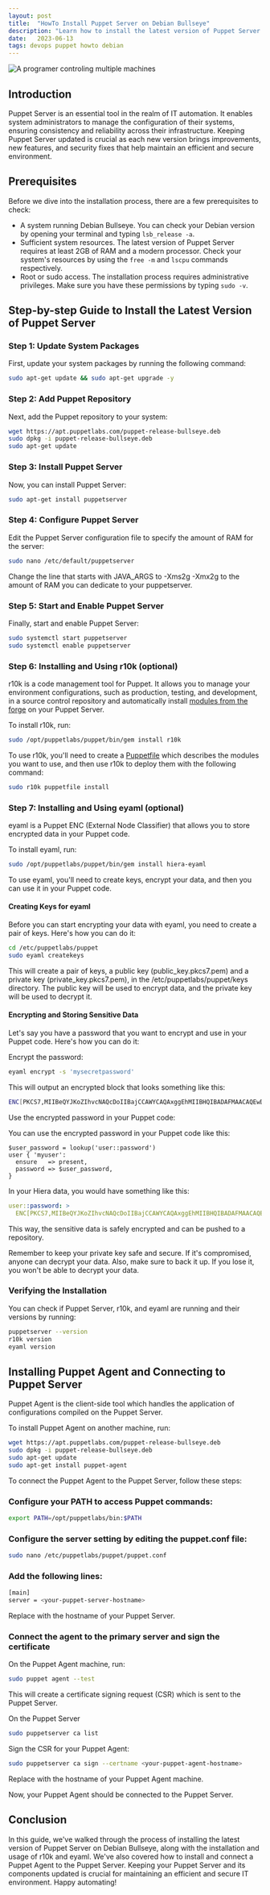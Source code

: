 ```yaml
---
layout: post
title:  "HowTo Install Puppet Server on Debian Bullseye"
description: "Learn how to install the latest version of Puppet Server (and clients) on Debian Bullseye, in this step-by-step guide."
date:   2023-06-13
tags: devops puppet howto debian
---
```


![A programer controling multiple machines](/assets/puppet.png)

## Introduction

Puppet Server is an essential tool in the realm of IT automation. It enables system administrators to manage the configuration of their systems, ensuring consistency and reliability across their infrastructure. Keeping Puppet Server updated is crucial as each new version brings improvements, new features, and security fixes that help maintain an efficient and secure environment.

## Prerequisites

Before we dive into the installation process, there are a few prerequisites to check:

- A system running Debian Bullseye. You can check your Debian version by opening your terminal and typing `lsb_release -a`.
- Sufficient system resources. The latest version of Puppet Server requires at least 2GB of RAM and a modern processor. Check your system's resources by using the `free -m` and `lscpu` commands respectively.
- Root or sudo access. The installation process requires administrative privileges. Make sure you have these permissions by typing `sudo -v`.

## Step-by-step Guide to Install the Latest Version of Puppet Server

### Step 1: Update System Packages

First, update your system packages by running the following command:

```bash
sudo apt-get update && sudo apt-get upgrade -y
```

### Step 2: Add Puppet Repository

Next, add the Puppet repository to your system:

```bash
wget https://apt.puppetlabs.com/puppet-release-bullseye.deb
sudo dpkg -i puppet-release-bullseye.deb
sudo apt-get update
```

### Step 3: Install Puppet Server

Now, you can install Puppet Server:

```bash
sudo apt-get install puppetserver
```

### Step 4: Configure Puppet Server

Edit the Puppet Server configuration file to specify the amount of RAM for the server:

```bash
sudo nano /etc/default/puppetserver
```

Change the line that starts with JAVA_ARGS to -Xms2g -Xmx2g to the amount of RAM you can dedicate to your puppetserver.

### Step 5: Start and Enable Puppet Server

Finally, start and enable Puppet Server:

```bash
sudo systemctl start puppetserver
sudo systemctl enable puppetserver
```

### Step 6: Installing and Using r10k (optional)

r10k is a code management tool for Puppet. It allows you to manage your environment configurations, such as production, testing, and development, in a source control repository and automatically install [modules from the forge](https://forge.puppetlabs.com/) on your Puppet Server.

To install r10k, run:

```bash
sudo /opt/puppetlabs/puppet/bin/gem install r10k
```

To use r10k, you'll need to create a [Puppetfile](https://www.puppet.com/docs/pe/2023.2/puppetfile.html) which describes the modules you want to use, and then use r10k to deploy them with the following command:

```bash
sudo r10k puppetfile install
```

### Step 7: Installing and Using eyaml (optional)

eyaml is a Puppet ENC (External Node Classifier) that allows you to store encrypted data in your Puppet code.

To install eyaml, run:

```bash
sudo /opt/puppetlabs/puppet/bin/gem install hiera-eyaml
```

To use eyaml, you'll need to create keys, encrypt your data, and then you can use it in your Puppet code.

#### Creating Keys for eyaml

Before you can start encrypting your data with eyaml, you need to create a pair of keys. Here's how you can do it:

```bash
cd /etc/puppetlabs/puppet
sudo eyaml createkeys
```

This will create a pair of keys, a public key (public_key.pkcs7.pem) and a private key (private_key.pkcs7.pem), in the /etc/puppetlabs/puppet/keys directory. The public key will be used to encrypt data, and the private key will be used to decrypt it.

#### Encrypting and Storing Sensitive Data

Let's say you have a password that you want to encrypt and use in your Puppet code. Here's how you can do it:

Encrypt the password:

```bash
eyaml encrypt -s 'mysecretpassword'
```

This will output an encrypted block that looks something like this:

```bash
ENC[PKCS7,MIIBeQYJKoZIhvcNAQcDoIIBajCCAWYCAQAxggEhMIIBHQIBADAFMAACAQEwDQYJKoZIhvcNAQEBBQAEggEALs1gZEHuetdVTxR3H9Vz3vG6RZ4VQZ4Fee2y2A7s5O6bqQj3u4q9f8W3Z4V]
```

Use the encrypted password in your Puppet code:

You can use the encrypted password in your Puppet code like this:

```puppet
$user_password = lookup('user::password')
user { 'myuser':
  ensure   => present,
  password => $user_password,
}
```

In your Hiera data, you would have something like this:

```yaml
user::password: >
  ENC[PKCS7,MIIBeQYJKoZIhvcNAQcDoIIBajCCAWYCAQAxggEhMIIBHQIBADAFMAACAQEwDQYJKoZIhvcNAQEBBQAEggEALs1gZEHuetdVTxR3H9Vz3vG6RZ4VQZ4Fee2y2A7s5O6bqQj3u4q9f8W3Z4V]
```

This way, the sensitive data is safely encrypted and can be pushed to a repository.

Remember to keep your private key safe and secure. If it's compromised, anyone can decrypt your data. Also, make sure to back it up. If you lose it, you won't be able to decrypt your data.

### Verifying the Installation

You can check if Puppet Server, r10k, and eyaml are running and their versions by running:

```bash
puppetserver --version
r10k version
eyaml version
```

## Installing Puppet Agent and Connecting to Puppet Server

Puppet Agent is the client-side tool which handles the application of configurations compiled on the Puppet Server.

To install Puppet Agent on another machine, run:

```bash
wget https://apt.puppetlabs.com/puppet-release-bullseye.deb
sudo dpkg -i puppet-release-bullseye.deb
sudo apt-get update
sudo apt-get install puppet-agent
```

To connect the Puppet Agent to the Puppet Server, follow these steps:

### Configure your PATH to access Puppet commands:

```bash
export PATH=/opt/puppetlabs/bin:$PATH
```

### Configure the server setting by editing the puppet.conf file:

```bash
sudo nano /etc/puppetlabs/puppet/puppet.conf
```

### Add the following lines:

```bash
[main]
server = <your-puppet-server-hostname>
```

Replace <your-puppet-server-hostname> with the hostname of your Puppet Server.

### Connect the agent to the primary server and sign the certificate

On the Puppet Agent machine, run:

```bash
sudo puppet agent --test
```

This will create a certificate signing request (CSR) which is sent to the Puppet Server.

On the Puppet Server

```bash
sudo puppetserver ca list
```

Sign the CSR for your Puppet Agent:

```bash
sudo puppetserver ca sign --certname <your-puppet-agent-hostname>
```

Replace <your-puppet-agent-hostname> with the hostname of your Puppet Agent machine.

Now, your Puppet Agent should be connected to the Puppet Server.

## Conclusion

In this guide, we've walked through the process of installing the latest version of Puppet Server on Debian Bullseye, along with the installation and usage of r10k and eyaml. We've also covered how to install and connect a Puppet Agent to the Puppet Server. Keeping your Puppet Server and its components updated is crucial for maintaining an efficient and secure IT environment. Happy automating!